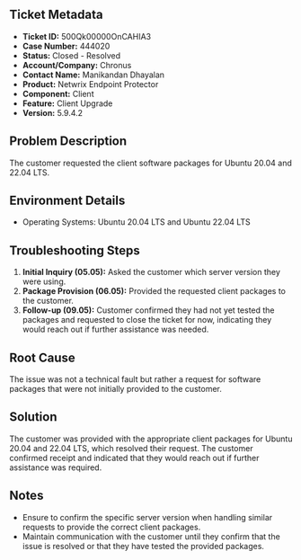 ## Ticket Metadata
- **Ticket ID:** 500Qk00000OnCAHIA3
- **Case Number:** 444020
- **Status:** Closed - Resolved
- **Account/Company:** Chronus
- **Contact Name:** Manikandan Dhayalan
- **Product:** Netwrix Endpoint Protector
- **Component:** Client
- **Feature:** Client Upgrade
- **Version:** 5.9.4.2

## Problem Description
The customer requested the client software packages for Ubuntu 20.04 and 22.04 LTS.

## Environment Details
- Operating Systems: Ubuntu 20.04 LTS and Ubuntu 22.04 LTS

## Troubleshooting Steps
1. **Initial Inquiry (05.05):** Asked the customer which server version they were using.
2. **Package Provision (06.05):** Provided the requested client packages to the customer.
3. **Follow-up (09.05):** Customer confirmed they had not yet tested the packages and requested to close the ticket for now, indicating they would reach out if further assistance was needed.

## Root Cause
The issue was not a technical fault but rather a request for software packages that were not initially provided to the customer.

## Solution
The customer was provided with the appropriate client packages for Ubuntu 20.04 and 22.04 LTS, which resolved their request. The customer confirmed receipt and indicated that they would reach out if further assistance was required.

## Notes
- Ensure to confirm the specific server version when handling similar requests to provide the correct client packages.
- Maintain communication with the customer until they confirm that the issue is resolved or that they have tested the provided packages.